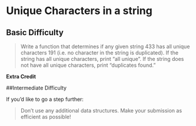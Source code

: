 # Unique Characters in a string

## Basic Difficulty

> Write a function that determines if any given string 433 has all unique characters 191 (i.e. no character in the string is duplicated). If the string has all unique characters, print “all unique”. If the string does not have all unique characters, print “duplicates found.”

**Extra Credit**

##Intermediate Difficulty

If you’d like to go a step further:
> Don’t use any additional data structures.
Make your submission as efficient as possible!
